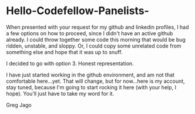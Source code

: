 Hello-Codefellow-Panelists-
===========================

When presented with your request for my github and linkedin profiles, I had a few options on how to proceed, since I didn't have an active github already. I could throw together some code this morning that would be bug ridden, unstable, and sloppy. Or, I could copy some unrelated code from something else and hope that it was up to snuff. 

I decided to go with option 3. Honest representation. 

I have just started working in the github environment, and am not that comfortable here...yet. That will change, but for now...here is my account, stay tuned, because I'm going to start rocking it here (with your help, I hope). You'll just have to take my word for it. 

Greg Jago
